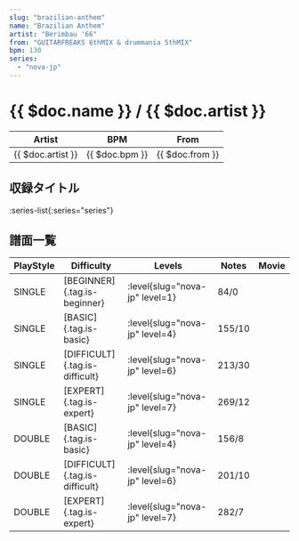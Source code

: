 ```yaml
---
slug: "brazilian-anthem"
name: "Brazilian Anthem"
artist: "Berimbau '66"
from: "GUITARFREAKS 6thMIX & drummania 5thMIX"
bpm: 130
series:
  - "nova-jp"
---
```


# {{ $doc.name }} / {{ $doc.artist }}

|Artist|BPM|From|
|------|---|----|
|{{ $doc.artist }}|{{ $doc.bpm }}|{{ $doc.from }}|

## 収録タイトル

:series-list{:series="series"}

## 譜面一覧

|PlayStyle|Difficulty|Levels|Notes|Movie|
|---------|----------|------|-----|-----|
|SINGLE|[BEGINNER]{.tag.is-beginner}|:level{slug="nova-jp" level=1}|84/0||
|SINGLE|[BASIC]{.tag.is-basic}|:level{slug="nova-jp" level=4}|155/10||
|SINGLE|[DIFFICULT]{.tag.is-difficult}|:level{slug="nova-jp" level=6}|213/30||
|SINGLE|[EXPERT]{.tag.is-expert}|:level{slug="nova-jp" level=7}|269/12||
|DOUBLE|[BASIC]{.tag.is-basic}|:level{slug="nova-jp" level=4}|156/8||
|DOUBLE|[DIFFICULT]{.tag.is-difficult}|:level{slug="nova-jp" level=6}|201/10||
|DOUBLE|[EXPERT]{.tag.is-expert}|:level{slug="nova-jp" level=7}|282/7||
